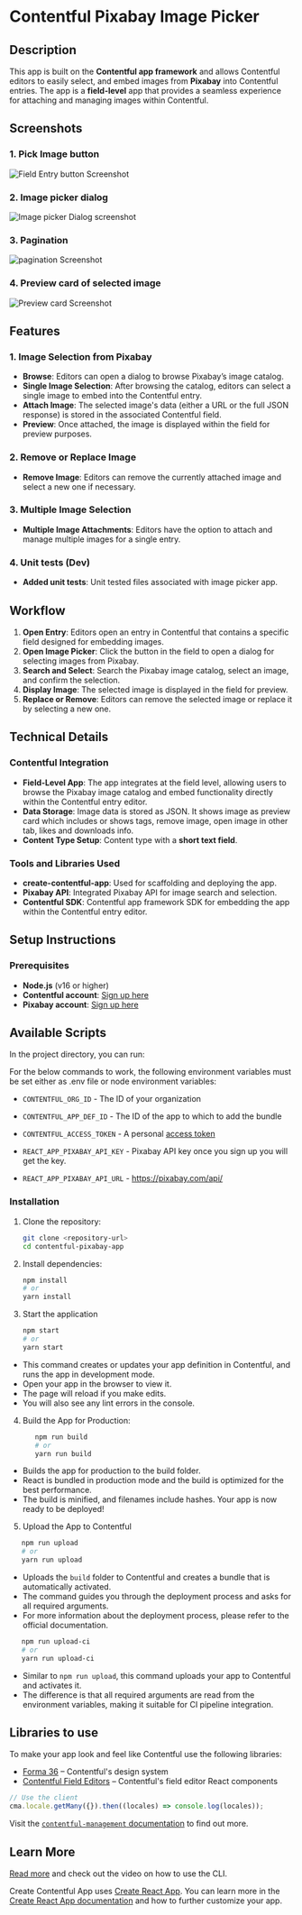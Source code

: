# Contentful Pixabay Image Picker

## Description
This app is built on the **Contentful app framework** and allows Contentful editors to easily select, and embed images from **Pixabay** into Contentful entries. The app is a **field-level** app that provides a seamless experience for attaching and managing images within Contentful.

## Screenshots

### 1. Pick Image button
![Field Entry button Screenshot](./public/assets/screenshots/fieldEntryButton.png)

### 2. Image picker dialog
![Image picker Dialog screenshot](./public/assets/screenshots/imagePickerDialog.png)

### 3. Pagination 
![pagination Screenshot](./public/assets/screenshots/pagination.png)

### 4. Preview card of selected image 
![Preview card Screenshot](./public/assets/screenshots/previewCard.png)

## Features

### 1. Image Selection from Pixabay
- **Browse**: Editors can open a dialog to browse Pixabay’s image catalog.
- **Single Image Selection**: After browsing the catalog, editors can select a single image to embed into the Contentful entry.
- **Attach Image**: The selected image's data (either a URL or the full JSON response) is stored in the associated Contentful field.
- **Preview**: Once attached, the image is displayed within the field for preview purposes.

### 2. Remove or Replace Image
- **Remove Image**: Editors can remove the currently attached image and select a new one if necessary.

### 3. Multiple Image Selection
- **Multiple Image Attachments**: Editors have the option to attach and manage multiple images for a single entry.

### 4. Unit tests (Dev)
- **Added unit tests**: Unit tested files associated with image picker app.

## Workflow
1. **Open Entry**: Editors open an entry in Contentful that contains a specific field designed for embedding images.
2. **Open Image Picker**: Click the button in the field to open a dialog for selecting images from Pixabay.
3. **Search and Select**: Search the Pixabay image catalog, select an image, and confirm the selection.
4. **Display Image**: The selected image is displayed in the field for preview.
5. **Replace or Remove**: Editors can remove the selected image or replace it by selecting a new one.

## Technical Details

### Contentful Integration
- **Field-Level App**: The app integrates at the field level, allowing users to browse the Pixabay image catalog and embed functionality directly within the Contentful entry editor.
- **Data Storage**: Image data is stored as JSON. It shows image as preview card which includes or shows tags, remove image, open image in other tab, likes and downloads info.
- **Content Type Setup**: Content type with a **short text field**.

### Tools and Libraries Used
- **create-contentful-app**: Used for scaffolding and deploying the app.
- **Pixabay API**: Integrated Pixabay API for image search and selection.
- **Contentful SDK**: Contentful app framework SDK for embedding the app within the Contentful entry editor.

## Setup Instructions

### Prerequisites
- **Node.js** (v16 or higher)
- **Contentful account**: [Sign up here](https://www.contentful.com/sign-up)
- **Pixabay account**: [Sign up here](https://pixabay.com/accounts/register)

## Available Scripts

In the project directory, you can run:

For the below commands to work, the following environment variables must be set either as .env file or node environment variables:

- `CONTENTFUL_ORG_ID` - The ID of your organization
- `CONTENTFUL_APP_DEF_ID` - The ID of the app to which to add the bundle
- `CONTENTFUL_ACCESS_TOKEN` - A personal [access token](https://www.contentful.com/developers/docs/references/content-management-api/#/reference/personal-access-tokens)

- `REACT_APP_PIXABAY_API_KEY` - Pixabay API key once you sign up you will get the key.

- `REACT_APP_PIXABAY_API_URL` - https://pixabay.com/api/
  
### Installation
1. Clone the repository:
   ```bash
   git clone <repository-url>
   cd contentful-pixabay-app


2. Install dependencies:

   ```bash
   npm install
   # or
   yarn install

3. Start the application 

   ```bash
   npm start
   # or
   yarn start
- This command creates or updates your app definition in Contentful, and runs the app in development mode.
- Open your app in the browser to view it.
- The page will reload if you make edits.
- You will also see any lint errors in the console.

4. Build the App for Production:
   
   ```bash
      npm run build
      # or 
      yarn run build
      ```
- Builds the app for production to the build folder.
- React is bundled in production mode and the build is optimized for the best performance.
- The build is minified, and filenames include hashes. Your app is now ready to be deployed!   

5. Upload the App to Contentful

```bash
   npm run upload
   # or 
   yarn run upload
   ```
- Uploads the `build` folder to Contentful and creates a bundle that is automatically activated.
- The command guides you through the deployment process and asks for all required arguments.
- For more information about the deployment process, please refer to the official documentation.

```bash
   npm run upload-ci
   # or 
   yarn run upload-ci
   ```
- Similar to `npm run upload`, this command uploads your app to Contentful and activates it.
- The difference is that all required arguments are read from the environment variables, making it suitable for CI pipeline integration.


## Libraries to use

To make your app look and feel like Contentful use the following libraries:

- [Forma 36](https://f36.contentful.com/) – Contentful's design system
- [Contentful Field Editors](https://www.contentful.com/developers/docs/extensibility/field-editors/) – Contentful's field editor React components

```js
// Use the client
cma.locale.getMany({}).then((locales) => console.log(locales));
```

Visit the [`contentful-management` documentation](https://www.contentful.com/developers/docs/extensibility/app-framework/sdk/#using-the-contentful-management-library)
to find out more.

## Learn More

[Read more](https://www.contentful.com/developers/docs/extensibility/app-framework/create-contentful-app/) and check out the video on how to use the CLI.

Create Contentful App uses [Create React App](https://create-react-app.dev/). You can learn more in the [Create React App documentation](https://facebook.github.io/create-react-app/docs/getting-started) and how to further customize your app.
